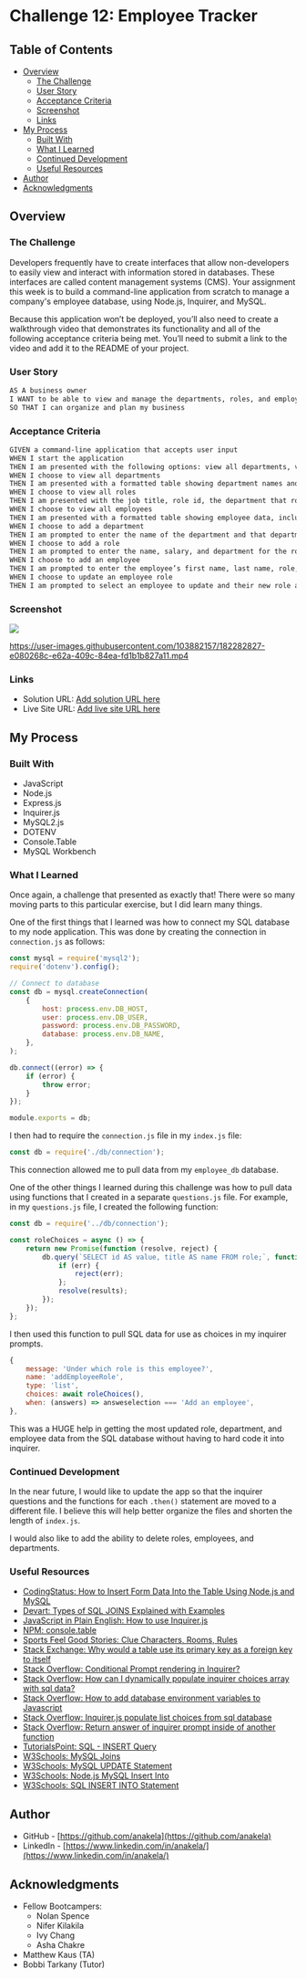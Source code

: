 # Challenge 12: Employee Tracker

## Table of Contents

- [Overview](#overview)
  - [The Challenge](#the-challenge)
  - [User Story](#user-story)
  - [Acceptance Criteria](#acceptance-criteria)
  - [Screenshot](#screenshot)
  - [Links](#links)
- [My Process](#my-process)
  - [Built With](#built-with)
  - [What I Learned](#what-i-learned)
  - [Continued Development](#continued-development)
  - [Useful Resources](#useful-resources)
- [Author](#author)
- [Acknowledgments](#acknowledgments)

## Overview

### The Challenge

Developers frequently have to create interfaces that allow non-developers to easily view and interact with information stored in databases. These interfaces are called content management systems (CMS). Your assignment this week is to build a command-line application from scratch to manage a company's employee database, using Node.js, Inquirer, and MySQL.

Because this application won’t be deployed, you’ll also need to create a walkthrough video that demonstrates its functionality and all of the following acceptance criteria being met. You’ll need to submit a link to the video and add it to the README of your project.

### User Story
```md
AS A business owner
I WANT to be able to view and manage the departments, roles, and employees in my company
SO THAT I can organize and plan my business
```

### Acceptance Criteria

```md
GIVEN a command-line application that accepts user input
WHEN I start the application
THEN I am presented with the following options: view all departments, view all roles, view all employees, add a department, add a role, add an employee, and update an employee role
WHEN I choose to view all departments
THEN I am presented with a formatted table showing department names and department ids
WHEN I choose to view all roles
THEN I am presented with the job title, role id, the department that role belongs to, and the salary for that role
WHEN I choose to view all employees
THEN I am presented with a formatted table showing employee data, including employee ids, first names, last names, job titles, departments, salaries, and managers that the employees report to
WHEN I choose to add a department
THEN I am prompted to enter the name of the department and that department is added to the database
WHEN I choose to add a role
THEN I am prompted to enter the name, salary, and department for the role and that role is added to the database
WHEN I choose to add an employee
THEN I am prompted to enter the employee’s first name, last name, role, and manager, and that employee is added to the database
WHEN I choose to update an employee role
THEN I am prompted to select an employee to update and their new role and this information is updated in the database
```

### Screenshot

![](./assets/images/employee-manager-screenshot.png)

https://user-images.githubusercontent.com/103882157/182282827-e080268c-e62a-409c-84ea-fd1b1b827a11.mp4

### Links

- Solution URL: [Add solution URL here](https://your-solution-url.com)
- Live Site URL: [Add live site URL here](https://your-live-site-url.com)

## My Process

### Built With

- JavaScript
- Node.js
- Express.js
- Inquirer.js
- MySQL2.js
- DOTENV
- Console.Table
- MySQL Workbench

### What I Learned

Once again, a challenge that presented as exactly that!  There were so many moving parts to this particular exercise, but I did learn many things.

One of the first things that I learned was how to connect my SQL database to my node application.  This was done by creating the connection in `connection.js` as follows:

```JavaScript
const mysql = require('mysql2');
require('dotenv').config();

// Connect to database
const db = mysql.createConnection(
    {
        host: process.env.DB_HOST,
        user: process.env.DB_USER,
        password: process.env.DB_PASSWORD,
        database: process.env.DB_NAME,
    },
);

db.connect((error) => {
    if (error) {
        throw error;
    }
});

module.exports = db;
```

I then had to require the `connection.js` file in my `index.js` file:

```JavaScript
const db = require('./db/connection');
```

This connection allowed me to pull data from my `employee_db` database.

One of the other things I learned during this challenge was how to pull data using functions that I created in a separate `questions.js` file.  For example, in my `questions.js` file, I created the following function:

```JavaScript
const db = require('../db/connection');

const roleChoices = async () => {
    return new Promise(function (resolve, reject) {
        db.query(`SELECT id AS value, title AS name FROM role;`, function (err, results) {
            if (err) {
                reject(err);
            };
            resolve(results);
        });
    });
};
```

I then used this function to pull SQL data for use as choices in my inquirer prompts.

```JavaScript
{
    message: 'Under which role is this employee?',
    name: 'addEmployeeRole',
    type: 'list',
    choices: await roleChoices(),
    when: (answers) => answeselection === 'Add an employee',
},

```

This was a HUGE help in getting the most updated role, department, and employee data from the SQL database without having to hard code it into inquirer.

### Continued Development

In the near future, I would like to update the app so that the inquirer questions and the functions for each `.then()` statement are moved to a different file.  I believe this will help better organize the files and shorten the length of `index.js`.

I would also like to add the ability to delete roles, employees, and departments.

### Useful Resources

- [CodingStatus: How to Insert Form Data Into the Table Using Node.js and MySQL](https://codingstatus.com/how-to-insert-form-data-into-the-table-using-node-js-and-mysql/)
- [Devart: Types of SQL JOINS Explained with Examples](https://www.devart.com/dbforge/sql/sqlcomplete/sql-join-statements.html)
- [JavaScript in Plain English: How to use Inquirer.js](https://javascript.plainenglish.io/how-to-inquirer-js-c10a4e05ef1f)
- [NPM: console.table](https://www.npmjs.com/package/console.table)
- [Sports Feel Good Stories: Clue Characters, Rooms, Rules](https://www.sportsfeelgoodstories.com/clue-characters-rooms-rules/)
- [Stack Exchange: Why would a table use its primary key as a foreign key to itself](https://dba.stackexchange.com/questions/81311/why-would-a-table-use-its-primary-key-as-a-foreign-key-to-itself)
- [Stack Overflow: Conditional Prompt rendering in Inquirer?](https://stackoverflow.com/questions/56412516/conditional-prompt-rendering-in-inquirer)
- [Stack Overflow: How can I dynamically populate inquirer choices array with sql data?](https://stackoverflow.com/questions/71246678/how-can-i-dynamically-populate-inquirer-choices-array-with-sql-data)
- [Stack Overflow: How to add database environment variables to Javascript](https://stackoverflow.com/questions/45946030/how-to-add-database-environment-variables-to-javascript)
- [Stack Overflow: Inquirer.js populate list choices from sql database](https://stackoverflow.com/questions/66626936/inquirer-js-populate-list-choices-from-sql-database)
- [Stack Overflow: Return answer of inquirer prompt inside of another function](https://stackoverflow.com/questions/55959659/return-answer-of-inquirer-prompt-inside-of-another-function)
- [TutorialsPoint: SQL - INSERT Query](https://www.tutorialspoint.com/sql/sql-insert-query.htm)
- [W3Schools: MySQL Joins](https://www.w3schools.com/mysql/mysql_join.asp)
- [W3Schools: MySQL UPDATE Statement](https://www.w3schools.com/mysql/mysql_update.asp)
- [W3Schools: Node.js MySQL Insert Into](https://www.w3schools.com/nodejs/nodejs_mysql_insert.asp)
- [W3Schools: SQL INSERT INTO Statement](https://www.w3schools.com/sql/sql_insert.asp)

## Author

- GitHub - [https://github.com/anakela](https://github.com/anakela)
- LinkedIn - [https://www.linkedin.com/in/anakela/](https://www.linkedin.com/in/anakela/)

## Acknowledgments

- Fellow Bootcampers:
    - Nolan Spence
    - Nifer Kilakila
    - Ivy Chang
    - Asha Chakre
- Matthew Kaus (TA)
- Bobbi Tarkany (Tutor)
